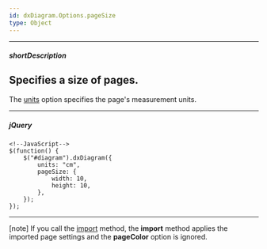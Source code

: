 ```yaml
---
id: dxDiagram.Options.pageSize
type: Object
---
```

---
##### shortDescription
Specifies a size of pages.
---
The [units](/Documentation/ApiReference/UI_Widgets/dxDiagram/Configuration/#units) option specifies the page's measurement units.

---
##### jQuery  

    <!--JavaScript-->
    $(function() {
        $("#diagram").dxDiagram({
            units: "cm",
		    pageSize: {
                width: 10,
                height: 10,
            },
        });
    });

---

[note] If you call the [import](/Documentation/ApiReference/UI_Widgets/dxDiagram/Methods/#importdata_updateExistingItemsOnly) method, the **import** method applies the imported page settings and the **pageColor** option is ignored.
